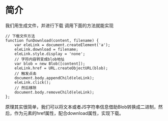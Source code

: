 # 简介
我们用生成文件，并进行下载
调用下面的方法就能实现
```
// 下载文件方法
function funDownload(content, filename) {
    var eleLink = document.createElement('a');
    eleLink.download = filename;
    eleLink.style.display = 'none';
    // 字符内容转变成blob地址
    var blob = new Blob([content]);
    eleLink.href = URL.createObjectURL(blob);
    // 触发点击
    document.body.appendChild(eleLink);
    eleLink.click();
    // 然后移除
    document.body.removeChild(eleLink);
};
```
原理其实很简单，我们可以将文本或者JS字符串信息借助Blob转换成二进制，然后，作为<a>元素的href属性，配合download属性，实现下载。

